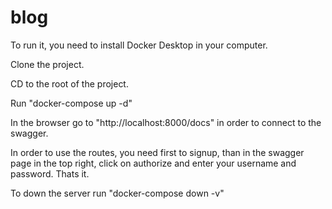 # blog

To run it, you need to install Docker Desktop in your computer.

Clone the project.

CD to the root of the project.

Run "docker-compose up -d"

In the browser go to "http://localhost:8000/docs" in order to connect to the swagger.

In order to use the routes, you need first to signup, than in the swagger page in the top right, click on authorize and
enter your username and password. Thats it.

To down the server run "docker-compose down -v"
